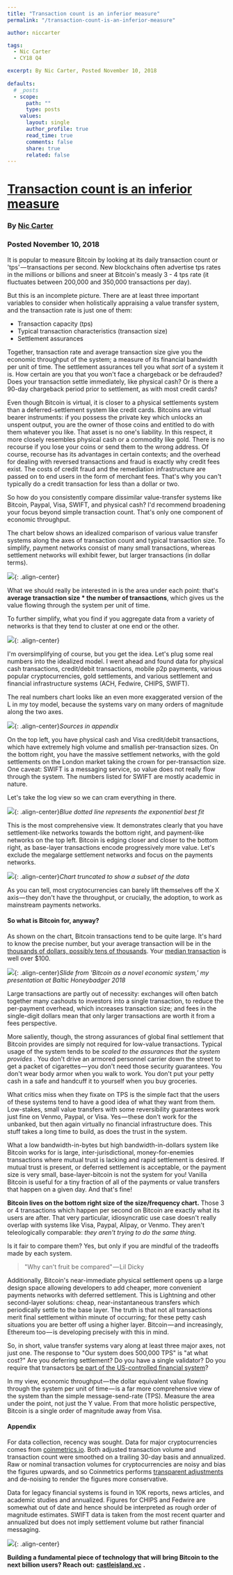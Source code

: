 ```yaml
---
title: "Transaction count is an inferior measure"
permalink: "/transaction-count-is-an-inferior-measure" 

author: niccarter

tags:
  - Nic Carter
  - CY18 Q4

excerpt: By Nic Carter, Posted November 10, 2018
  
defaults:
  # _posts
  - scope:
      path: ""
      type: posts
    values:
      layout: single
      author_profile: true
      read_time: true
      comments: false
      share: true
      related: false
---
```


# [Transaction count is an inferior measure](https://medium.com/@nic__carter/transaction-count-is-an-inferior-measure-fba2d5ac97f1)
### By [Nic Carter](https://medium.com/@nic__carter)
### Posted November 10, 2018

It is popular to measure Bitcoin by looking at its daily transaction count or 'tps' — transactions per second. New blockchains often advertise tps rates in the millions or billions and sneer at Bitcoin's measly 3 - 4 tps rate (it fluctuates between 200,000 and 350,000 transactions per day).

But this is an incomplete picture. There are at least three important variables to consider when holistically appraising a value transfer system, and the transaction rate is just one of them:

* Transaction capacity (tps)
* Typical transaction characteristics (transaction size)
* Settlement assurances

Together, transaction rate and average transaction size give you the economic throughput of the system; a measure of its financial bandwidth per unit of time. The settlement assurances tell you what _sort_ of a system it is. How certain are you that you won't face a chargeback or be defrauded? Does your transaction settle immediately, like physical cash? Or is there a 90-day chargeback period prior to settlement, as with most credit cards?

Even though Bitcoin is virtual, it is closer to a physical settlements system than a deferred-settlement system like credit cards. Bitcoins are virtual bearer instruments: if you possess the private key which unlocks an unspent output, you are the owner of those coins and entitled to do with them whatever you like. That asset is no one's liability. In this respect, it more closely resembles physical cash or a commodity like gold. There is no recourse if you lose your coins or send them to the wrong address. Of course, recourse has its advantages in certain contexts; and the overhead for dealing with reversed transactions and fraud is exactly why credit fees exist. The costs of credit fraud and the remediation infrastructure are passed on to end users in the form of merchant fees. That's why you can't typically do a credit transaction for less than a dollar or two.

So how do you consistently compare dissimilar value-transfer systems like Bitcoin, Paypal, Visa, SWIFT, and physical cash? I'd recommend broadening your focus beyond simple transaction count. That's only one component of economic throughput.

The chart below shows an idealized comparison of various value transfer systems along the axes of transaction count and typical transaction size. To simplify, payment networks consist of many small transactions, whereas settlement networks will exhibit fewer, but larger transactions (in dollar terms).

![](/assets/images/cy18/cy18q4m11/nic-1.png){: .align-center}

What we should really be interested in is the area under each point: that's **average transaction size * the number of transactions**, which gives us the value flowing through the system per unit of time.

To further simplify, what you find if you aggregate data from a variety of networks is that they tend to cluster at one end or the other.

![](/assets/images/cy18/cy18q4m11/nic-2.png){: .align-center}

I'm oversimplifying of course, but you get the idea. Let's plug some real numbers into the idealized model. I went ahead and found data for physical cash transactions, credit/debit transactions, mobile p2p payments, various popular cryptocurrencies, gold settlements, and various settlement and financial infrastructure systems (ACH, Fedwire, CHIPS, SWIFT).

The real numbers chart looks like an even more exaggerated version of the L in my toy model, because the systems vary on many orders of magnitude along the two axes.

![](/assets/images/cy18/cy18q4m11/nic-3.png){: .align-center}*Sources in appendix*

On the top left, you have physical cash and Visa credit/debit transactions, which have extremely high volume and smallish per-transaction sizes. On the bottom right, you have the massive settlement networks, with the gold settlements on the London market taking the crown for per-transaction size. One caveat: SWIFT is a messaging service, so value does not really flow through the system. The numbers listed for SWIFT are mostly academic in nature.

Let's take the log view so we can cram everything in there.

![](/assets/images/cy18/cy18q4m11/nic-4.png){: .align-center}*Blue dotted line represents the exponential best fit*

This is the most comprehensive view. It demonstrates clearly that you have settlement-like networks towards the bottom right, and payment-like networks on the top left. Bitcoin is edging closer and closer to the bottom right, as base-layer transactions encode progressively more value. Let's exclude the megalarge settlement networks and focus on the payments networks.

![](/assets/images/cy18/cy18q4m11/nic-5.png){: .align-center}*Chart truncated to show a subset of the data*

As you can tell, most cryptocurrencies can barely lift themselves off the X axis — they don't have the throughput, or crucially, the adoption, to work as mainstream payments networks.

#### So what is Bitcoin for, anyway?

As shown on the chart, Bitcoin transactions tend to be quite large. It's hard to know the precise number, but your average transaction will be in the [thousands of dollars, possibly tens of thousands](https://coinmetrics.io/charts/#assets=btc_log=false_roll=7_left=avgTxValue_zoom=1367107200000,1541289600000). Your [median transaction](https://coinmetrics.io/charts/#assets=btc_log=false_roll=7_left=medianTxValue_zoom=1367107200000,1541289600000) is well over $100.

![](/assets/images/cy18/cy18q4m11/nic-6.png){: .align-center}*Slide from 'Bitcoin as a novel economic system,' my presentation at Baltic Honeybadger 2018*

Large transactions are partly out of necessity: exchanges will often batch together many cashouts to investors into a single transaction, to reduce the per-payment overhead, which increases transaction size; and fees in the single-digit dollars mean that only larger transactions are worth it from a fees perspective.

More saliently, though, the strong assurances of global final settlement that Bitcoin provides are simply not required for low-value transactions. Typical usage of the system tends to be _scaled to the assurances that the system provides_ _._ You don't drive an armored personnel carrier down the street to get a packet of cigarettes — you don't need those security guarantees. You don't wear body armor when you walk to work. You don't put your petty cash in a safe and handcuff it to yourself when you buy groceries.

What critics miss when they fixate on TPS is the simple fact that the users of these systems tend to have a good idea of what they want from them. Low-stakes, small value transfers with some reversibility guarantees work just fine on Venmo, Paypal, or Visa. Yes — these don't work for the unbanked, but then again virtually no financial infrastructure does. This stuff takes a long time to build, as does the trust in the system.

What a low bandwidth-in-bytes but high bandwidth-in-dollars system like Bitcoin works for is large, inter-jurisdictional, money-for-enemies transactions where mutual trust is lacking and rapid settlement is desired. If mutual trust is present, or deferred settlement is acceptable, or the payment size is very small, base-layer-bitcoin is not the system for you! Vanilla Bitcoin is useful for a tiny fraction of all of the payments or value transfers that happen on a given day. And that's fine!

**Bitcoin lives on the bottom right size of the size/frequency chart.** Those 3 or 4 transactions which happen per second on Bitcoin are exactly what its users are after. That very particular, idiosyncratic use case doesn't really overlap with systems like Visa, Paypal, Alipay, or Venmo. They aren't teleologically comparable: _they aren't trying to do the same thing._

Is it fair to compare them? Yes, but only if you are mindful of the tradeoffs made by each system.

> "Why can't fruit be compared" — Lil Dicky

Additionally, Bitcoin's near-immediate physical settlement opens up a large design space allowing developers to add cheaper, more convenient payments networks with deferred settlement. This is Lightning and other second-layer solutions: cheap, near-instantaneous transfers which periodically settle to the base layer. The truth is that not all transactions merit final settlement within minute of occurring; for these petty cash situations you are better off using a higher layer. Bitcoin — and increasingly, Ethereum too — is developing precisely with this in mind.

So, in short, value transfer systems vary along at least three major axes, not just one. The response to "Our system does 500,000 TPS" is "at what cost?" Are you deferring settlement? Do you have a single validator? Do you require that transactors [be part of the US-controlled financial system](https://www.cnn.com/2018/11/08/politics/iran-sanctions-mnuchin-swift/index.html?utm_term=image&utm_source=twCNN&utm_medium=social&utm_content=2018-11-09T02%3A20%3A32)?

In my view, economic throughput — the dollar equivalent value flowing through the system per unit of time — is a far more comprehensive view of the system than the simple message-send-rate (TPS). Measure the area under the point, not just the Y value. From that more holistic perspective, Bitcoin is a single order of magnitude away from Visa.

#### Appendix

For data collection, recency was sought. Data for major cryptocurrencies comes from [coinmetrics.io](https://coinmetrics.io/). Both adjusted transaction volume and transaction count were smoothed on a trailing 30-day basis and annualized. Raw or nominal transaction volumes for cryptocurrencies are noisy and bias the figures upwards, and so Coinmetrics performs [transparent adjustments](https://coinmetrics.io/introducing-adjusted-estimates/) and de-noising to render the figures more conservative.

Data for legacy financial systems is found in 10K reports, news articles, and academic studies and annualized. Figures for CHIPS and Fedwire are somewhat out of date and hence should be interpreted as rough order of magnitude estimates. SWIFT data is taken from the most recent quarter and annualized but does not imply settlement volume but rather financial messaging.

![](/assets/images/cy18/cy18q4m11/nic-7.png){: .align-center}

**Building a fundamental piece of technology that will bring Bitcoin to the next billion users? Reach out:** [**castleisland.vc**](http://www.castleisland.vc/) **.**
